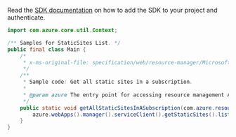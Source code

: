 Read the [SDK documentation](https://github.com/Azure/azure-sdk-for-java/blob/azure-resourcemanager_2.11.0/sdk/resourcemanager/azure-resourcemanager/README.md) on how to add the SDK to your project and authenticate.

```java
import com.azure.core.util.Context;

/** Samples for StaticSites List. */
public final class Main {
    /*
     * x-ms-original-file: specification/web/resource-manager/Microsoft.Web/stable/2021-03-01/examples/GetAllStaticSites.json
     */
    /**
     * Sample code: Get all static sites in a subscription.
     *
     * @param azure The entry point for accessing resource management APIs in Azure.
     */
    public static void getAllStaticSitesInASubscription(com.azure.resourcemanager.AzureResourceManager azure) {
        azure.webApps().manager().serviceClient().getStaticSites().list(Context.NONE);
    }
}
```
